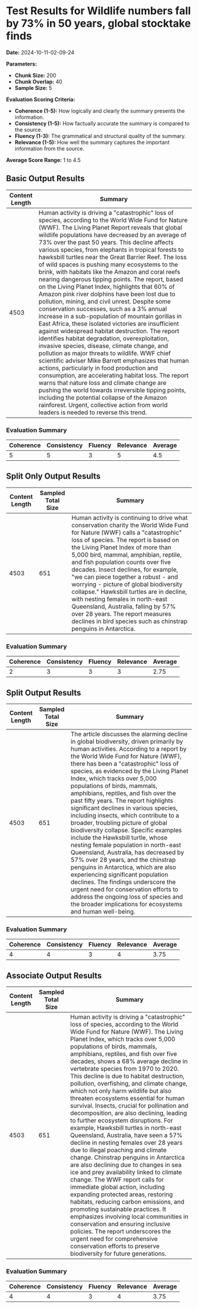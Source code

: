 
# Test Results for Wildlife numbers fall by 73% in 50 years, global stocktake finds
**Date:** 2024-10-11-02-09-24

**Parameters:**
- **Chunk Size:** 200
- **Chunk Overlap:** 40
- **Sample Size:** 5

**Evaluation Scoring Criteria:**
- **Coherence (1-5):** How logically and clearly the summary presents the information.
- **Consistency (1-5):** How factually accurate the summary is compared to the source.
- **Fluency (1-3):** The grammatical and structural quality of the summary.
- **Relevance (1-5):** How well the summary captures the important information from the source.

**Average Score Range:** 1 to 4.5


## Basic Output Results

| Content Length | Summary |
|----------------|---------|
| 4503 | Human activity is driving a "catastrophic" loss of species, according to the World Wide Fund for Nature (WWF). The Living Planet Report reveals that global wildlife populations have decreased by an average of 73% over the past 50 years. This decline affects various species, from elephants in tropical forests to hawksbill turtles near the Great Barrier Reef. The loss of wild spaces is pushing many ecosystems to the brink, with habitats like the Amazon and coral reefs nearing dangerous tipping points. The report, based on the Living Planet Index, highlights that 60% of Amazon pink river dolphins have been lost due to pollution, mining, and civil unrest. Despite some conservation successes, such as a 3% annual increase in a sub-population of mountain gorillas in East Africa, these isolated victories are insufficient against widespread habitat destruction. The report identifies habitat degradation, overexploitation, invasive species, disease, climate change, and pollution as major threats to wildlife. WWF chief scientific adviser Mike Barrett emphasizes that human actions, particularly in food production and consumption, are accelerating habitat loss. The report warns that nature loss and climate change are pushing the world towards irreversible tipping points, including the potential collapse of the Amazon rainforest. Urgent, collective action from world leaders is needed to reverse this trend. |

### Evaluation Summary

| Coherence | Consistency | Fluency | Relevance | Average |
|-----------|-------------|---------|-----------|---------|
| 5 | 5 | 3 | 5 | 4.5 |

  
## Split Only Output Results

| Content Length | Sampled Total Size | Summary |
|----------------|--------------------|---------|
| 4503 | 651 | Human activity is continuing to drive what conservation charity the World Wide Fund for Nature (WWF) calls a "catastrophic" loss of species. The report is based on the Living Planet Index of more than 5,000 bird, mammal, amphibian, reptile, and fish population counts over five decades. Insect declines, for example, "we can piece together a robust - and worrying - picture of global biodiversity collapse." Hawksbill turtles are in decline, with nesting females in north-east Queensland, Australia, falling by 57% over 28 years. The report measures declines in bird species such as chinstrap penguins in Antarctica. |

### Evaluation Summary

| Coherence | Consistency | Fluency | Relevance | Average |
|-----------|-------------|---------|-----------|---------|
| 2 | 3 | 3 | 3 | 2.75 |


## Split Output Results

| Content Length | Sampled Total Size | Summary |
|----------------|--------------------|---------|
| 4503 | 651 | The article discusses the alarming decline in global biodiversity, driven primarily by human activities. According to a report by the World Wide Fund for Nature (WWF), there has been a "catastrophic" loss of species, as evidenced by the Living Planet Index, which tracks over 5,000 populations of birds, mammals, amphibians, reptiles, and fish over the past fifty years. The report highlights significant declines in various species, including insects, which contribute to a broader, troubling picture of global biodiversity collapse. Specific examples include the Hawksbill turtle, whose nesting female population in north-east Queensland, Australia, has decreased by 57% over 28 years, and the chinstrap penguins in Antarctica, which are also experiencing significant population declines. The findings underscore the urgent need for conservation efforts to address the ongoing loss of species and the broader implications for ecosystems and human well-being. |

### Evaluation Summary

| Coherence | Consistency | Fluency | Relevance | Average |
|-----------|-------------|---------|-----------|---------|
| 4 | 4 | 3 | 4 | 3.75 |

  
## Associate Output Results

| Content Length | Sampled Total Size | Summary |
|----------------|--------------------|---------|
| 4503 | 651 | Human activity is driving a "catastrophic" loss of species, according to the World Wide Fund for Nature (WWF). The Living Planet Index, which tracks over 5,000 populations of birds, mammals, amphibians, reptiles, and fish over five decades, shows a 68% average decline in vertebrate species from 1970 to 2020. This decline is due to habitat destruction, pollution, overfishing, and climate change, which not only harm wildlife but also threaten ecosystems essential for human survival. Insects, crucial for pollination and decomposition, are also declining, leading to further ecosystem disruptions. For example, Hawksbill turtles in north-east Queensland, Australia, have seen a 57% decline in nesting females over 28 years due to illegal poaching and climate change. Chinstrap penguins in Antarctica are also declining due to changes in sea ice and prey availability linked to climate change. The WWF report calls for immediate global action, including expanding protected areas, restoring habitats, reducing carbon emissions, and promoting sustainable practices. It emphasizes involving local communities in conservation and ensuring inclusive policies. The report underscores the urgent need for comprehensive conservation efforts to preserve biodiversity for future generations. |

### Evaluation Summary

| Coherence | Consistency | Fluency | Relevance | Average |
|-----------|-------------|---------|-----------|---------|
| 4 | 4 | 3 | 4 | 3.75 |

    